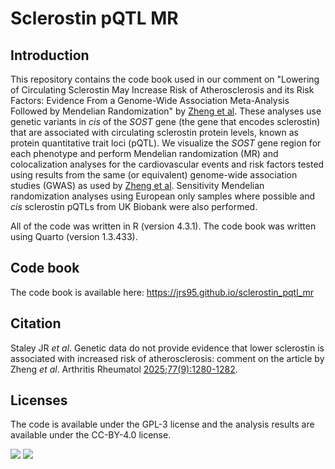 # Sclerostin pQTL MR

## Introduction

This repository contains the code book used in our comment on "Lowering of Circulating Sclerostin May Increase Risk of Atherosclerosis and its Risk Factors: Evidence From a Genome-Wide Association Meta-Analysis Followed by Mendelian Randomization" by [Zheng et al](https://pubmed.ncbi.nlm.nih.gov/37096546/). These analyses use genetic variants in *cis* of the *SOST* gene (the gene that encodes sclerostin) that are associated with circulating sclerostin protein levels, known as protein quantitative trait loci (pQTL). We visualize the *SOST* gene region for each phenotype and perform Mendelian randomization (MR) and colocalization analyses for the cardiovascular events and risk factors tested using results from the same (or equivalent) genome-wide association studies (GWAS) as used by [Zheng et al](https://pubmed.ncbi.nlm.nih.gov/37096546/). Sensitivity Mendelian randomization analyses using European only samples where possible and *cis* sclerostin pQTLs from UK Biobank were also performed.  

All of the code was written in R (version 4.3.1). The code book was written using Quarto (version 1.3.433).  

## Code book

The code book is available here: https://jrs95.github.io/sclerostin_pqtl_mr

## Citation

Staley JR *et al*. Genetic data do not provide evidence that lower sclerostin is associated with increased risk of atherosclerosis: comment on the article by Zheng *et al*. Arthritis Rheumatol [2025;77(9):1280-1282](https://acrjournals.onlinelibrary.wiley.com/doi/10.1002/art.42751).  

## Licenses

The code is available under the GPL-3 license and the analysis results are available under the CC-BY-4.0 license. 

[![](https://img.shields.io/badge/Code-GPL--3-BD0000.svg)](https://www.gnu.org/licenses/gpl-3.0.en.html) [![](https://img.shields.io/badge/Data-CC--BY--4.0-00AFD4.svg)](https://creativecommons.org/licenses/by/4.0/)
